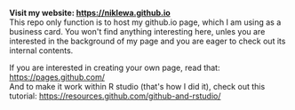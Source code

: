 **Visit my website: https://niklewa.github.io**   
This repo only function is to host my github.io page, which I am using as a business card. You won't find anything interesting here, unles you are interested in the background of my page and you are eager to check out its internal contents.     

If you are interested in creating your own page, read that: https://pages.github.com/    
And to make it work within R studio (that's how I did it), check out this tutorial: https://resources.github.com/github-and-rstudio/
